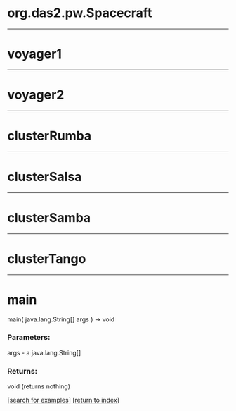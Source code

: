 # org.das2.pw.Spacecraft



***
<a name="voyager1"></a>
# voyager1



***
<a name="voyager2"></a>
# voyager2



***
<a name="clusterRumba"></a>
# clusterRumba



***
<a name="clusterSalsa"></a>
# clusterSalsa



***
<a name="clusterSamba"></a>
# clusterSamba



***
<a name="clusterTango"></a>
# clusterTango



***
<a name="main"></a>
# main
main( java.lang.String[] args ) &rarr; void



### Parameters:
args - a java.lang.String[]

### Returns:
void (returns nothing)


<a href="https://github.com/autoplot/dev/search?q=main&unscoped_q=main">[search for examples]</a>
<a href="https://github.com/autoplot/documentation/blob/master/javadoc/index-all.md">[return to index]</a>

